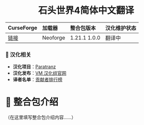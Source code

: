 <div align="center"> 
   <h1>石头世界4简体中文翻译</h1>
</div>

| CurseForge     | 加载器   | 整合包版本   | 汉化维护状态 |
| :------------- | :------- | :----------- | :----------- |
| [链接](原链接) | Neoforge | 1.21.1 1.0.0 | 翻译中       |

### 📌 汉化相关

- **汉化项目**：[Paratranz](https://paratranz.cn/projects/16650)
- **汉化发布**：[VM 汉化组官网](https://vmct-cn.top/modpacks/sb4)
- **译者名单**：[贡献者排行榜](https://paratranz.cn/projects/16650/leaderboard)

# 📖 整合包介绍

（在这里填写整合包介绍内容……）

